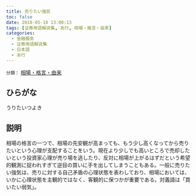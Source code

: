 ```yaml
---
title: 売りたい強気
toc: false
date: 2018-05-18 13:00:13
tags: [证券用语解说集, あ行, 相場・格言・由来]
categories:
  - 金融服务
  - 证券用语解说集
  - 日本語
  - あ行
---
```


`分類：` [相場・格言・由来](/tags/相場・格言・由来/)

## ひらがな

うりたいつよき

## 説明

相場の格言の一つで、相場の先安観が高まっても、もう少し高くなってから売りたいという心理が支配することをいう。現在より少しでも高いところで売却したいという投資家心理が売り場を逃したり、反対に相場が上がるはずだという希望的観測に捉われすぎて逆目の買いに手を出してしまうこともある。一般に売りたい強気は、売りに対する自己矛盾の心理状態を表わしており、相場においては、いかに心理状態を主観的ではなく、客観的に保つかが重要である。対義語は「買いたい弱気」。
